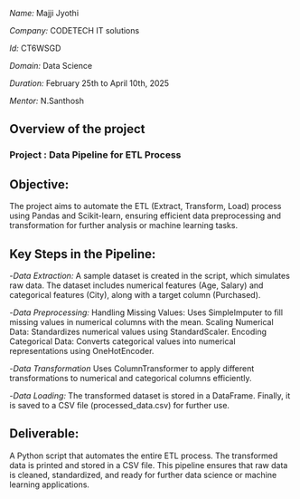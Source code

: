 *Name:* Majji Jyothi

*Company:* CODETECH IT solutions

*Id:* CT6WSGD

*Domain:* Data Science

*Duration:* February 25th to April 10th, 2025

*Mentor:* N.Santhosh


## Overview of the project

### Project : Data Pipeline for ETL Process

## Objective:
The project aims to automate the ETL (Extract, Transform, Load) process using Pandas and Scikit-learn, ensuring efficient data preprocessing and transformation for further analysis or machine learning tasks.

## Key Steps in the Pipeline:
-*Data Extraction:*
A sample dataset is created in the script, which simulates raw data.
The dataset includes numerical features (Age, Salary) and categorical features (City), along with a target column (Purchased).

-*Data Preprocessing:*
Handling Missing Values: Uses SimpleImputer to fill missing values in numerical columns with the mean.
Scaling Numerical Data: Standardizes numerical values using StandardScaler.
Encoding Categorical Data: Converts categorical values into numerical representations using OneHotEncoder.

-*Data Transformation*
Uses ColumnTransformer to apply different transformations to numerical and categorical columns efficiently.

-*Data Loading:*
The transformed dataset is stored in a DataFrame.
Finally, it is saved to a CSV file (processed_data.csv) for further use.

## Deliverable:
A Python script that automates the entire ETL process.
The transformed data is printed and stored in a CSV file.
This pipeline ensures that raw data is cleaned, standardized, and ready for further data science or machine learning applications.
